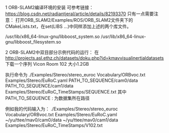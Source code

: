 1 ORB-SLAM2编译环境的安装
可参考链接：https://blog.csdn.net/radiantjeral/article/details/82193370
只有一点需要注意：
打开ORB_SLAM2/Examples/ROS/ORB_SLAM2文件夹下的CMakeLists.txt，在set(LIBS ...)中同样添加上述的两个库文件。

/usr/lib/x86_64-linux-gnu/libboost_system.so
/usr/lib/x86_64-linux-gnu/libboost_filesystem.so

2 ORB-SLAM2中双目部分示例代码的运行：
在 http://projects.asl.ethz.ch/datasets/doku.php?id=kmavvisualinertialdatasets 下载一个序列 Vicon Room 102  大小1.2GB

执行命令为 ./Examples/Stereo/stereo_euroc Vocabulary/ORBvoc.txt Examples/Stereo/EuRoC.yaml PATH_TO_SEQUENCE/cam0/data PATH_TO_SEQUENCE/cam1/data Examples/Stereo/EuRoC_TimeStamps/SEQUENCE.txt
其中PATH_TO_SEQUENCE : 为数据集所在路径

例如我的代码输入为：
./Examples/Stereo/stereo_euroc Vocabulary/ORBvoc.txt Examples/Stereo/EuRoC.yaml  ~/yu/ttee/mav0/cam0/data ~/yu/ttee/mav0/cam1/data  Examples/Stereo/EuRoC_TimeStamps/V102.txt
